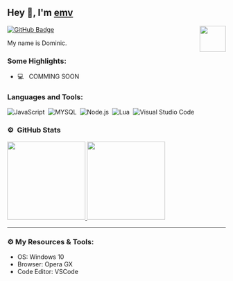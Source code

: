 ## Hey 👋, I'm [emv](https://github.com/emv)

<img align="right" height="60" width="60" alt="" src="https://cdn.discordapp.com/attachments/864190077021978655/864607949720780830/85532754.png" />

[![GitHub Badge](https://img.shields.io/badge/-GitHub-ffffff?style=flat-square&logo=Github&logoColor=black)](https://github.com/resorted)


My name is Dominic.




### Some Highlights:

- 💻 &nbsp; COMMING SOON




### Languages and Tools:
![JavaScript](https://img.shields.io/badge/-JavaScript-333333?style=flat&logo=javascript)&nbsp;
![MYSQL](https://img.shields.io/badge/-MySQL-333333?style=flat&logo=mysql)&nbsp;
![Node.js](https://img.shields.io/badge/-Node.js-333333?style=flat&logo=node.js)&nbsp;
![Lua](https://img.shields.io/badge/-Lua-333333?style=flat&logo=lua)&nbsp;
![Visual Studio Code](https://img.shields.io/badge/-Visual%20Studio%20Code-333333?style=flat&logo=visual-studio-code&logoColor=007ACC)&nbsp;

### ⚙️ &nbsp;GitHub Stats

<p align="left">
<a href="https://github.com/resorted">
  <img height="180em" src="https://github-readme-stats-eight-theta.vercel.app/api?username=resorted&show_icons=true&theme=react&include_all_commits=true&count_private=true"/>
  <img height="180em" src="https://github-readme-stats-eight-theta.vercel.app/api/top-langs/?username=resorted&layout=compact&langs_count=8&theme=react"/>
</a>
</p>

---

### ⚙️ My Resources & Tools:

- OS: Windows 10
- Browser: Opera GX
- Code Editor: VSCode 
